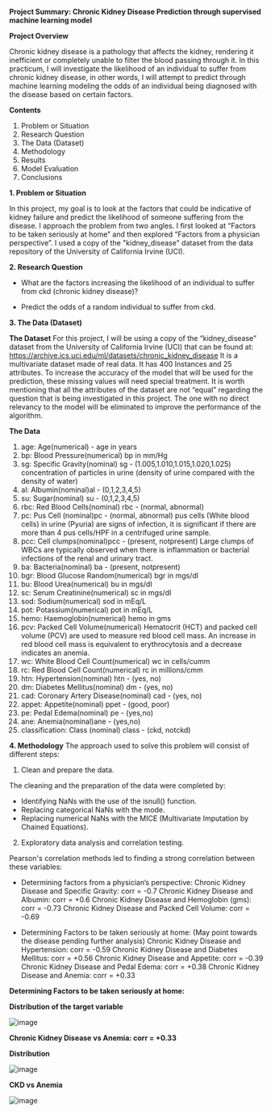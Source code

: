 **Project Summary: Chronic Kidney Disease Prediction through supervised machine learning model**

**Project Overview**

Chronic kidney disease is a pathology that affects the kidney, rendering it inefficient or completely unable to filter the blood passing through it. In this practicum, I will investigate the likelihood of an individual to suffer from chronic kidney disease, in other words, I will attempt to predict through machine learning modeling the odds of an individual being diagnosed with the disease based on certain factors.

**Contents**

1. Problem or Situation 
2. Research Question 
3. The Data (Dataset)
4. Methodology 
5. Results
6. Model Evaluation
7. Conclusions

**1. Problem or Situation**

In this project, my goal is to look at the factors that could be indicative of kidney failure and predict the likelihood of someone suffering from the disease. I approach the problem from two angles. I first looked at “Factors to be taken seriously at home” and then explored “Factors from a physician perspective”. I used a copy of the "kidney_disease" dataset from the data repository of the University of California Irvine (UCI).

**2. Research Question**

- What are the factors increasing the likelihood of an individual 
   to suffer from ckd (chronic kidney disease)? 

- Predict the odds of a  random individual to suffer from ckd.

**3. The Data (Dataset)**

**The Dataset**
For this project, I will be using a copy of the “kidney_disease” dataset from the University of California Irvine (UCI) that can be found at:  
https://archive.ics.uci.edu/ml/datasets/chronic_kidney_disease
It is a multivariate dataset made of real data. It has 400 Instances and 25 attributes. To increase the accuracy of the model that will be used for the prediction, these missing values will need special treatment. It is worth mentioning that all the attributes of the dataset are not “equal” regarding the question that is being investigated in this project. The one with no direct relevancy to the model will be eliminated to improve the performance of the algorithm. 

**The Data**
1) age: Age(numerical) - age in years
2) bp: Blood Pressure(numerical) bp in mm/Hg
3) sg: Specific Gravity(nominal) sg - (1.005,1.010,1.015,1.020,1.025) concentration of particles in urine (density of urine compared with the density of water)
4) al: Albumin(nominal)al - (0,1,2,3,4,5)
5) su: Sugar(nominal) su - (0,1,2,3,4,5)
6) rbc: Red Blood Cells(nominal) rbc - (normal, abnormal)
7) pc: Pus Cell (nominal)pc - (normal, abnormal) pus cells (White blood cells) in urine (Pyuria) are signs of infection, it is significant if there are more than 4 pus    cells/HPF in a centrifuged urine sample.
8) pcc: Cell clumps(nominal)pcc - (present, notpresent) Large clumps of WBCs are typically observed when there is inflammation or bacterial infections of the renal and    urinary tract.
9) ba: Bacteria(nominal) ba - (present, notpresent)
10) bgr: Blood Glucose Random(numerical) bgr in mgs/dl
11) bu: Blood Urea(numerical) bu in mgs/dl
12) sc: Serum Creatinine(numerical) sc in mgs/dl
13) sod: Sodium(numerical) sod in mEq/L
14) pot: Potassium(numerical) pot in mEq/L
15) hemo: Haemoglobin(numerical) hemo in gms
16) pcv: Packed Cell Volume(numerical) Hematocrit (HCT) and packed cell volume (PCV) are used to measure red blood cell mass. An increase in red blood cell mass is equivalent to erythrocytosis and a decrease indicates an anemia.
17) wc: White Blood Cell Count(numerical) wc in cells/cumm
18) rc: Red Blood Cell Count(numerical) rc in millions/cmm
19) htn: Hypertension(nominal) htn - (yes, no)
20) dm: Diabetes Mellitus(nominal) dm - (yes, no)
21) cad: Coronary Artery Disease(nominal) cad - (yes, no)
22) appet: Appetite(nominal) ppet - (good, poor)
23) pe: Pedal Edema(nominal) pe - (yes,no)
24) ane: Anemia(nominal)ane - (yes,no)
25) classification: Class (nominal) class - (ckd, notckd)

**4. Methodology**
The approach used to solve this problem will consist of different steps: 

1) Clean and prepare the data.

The cleaning and the preparation of the data were completed by:

- Identifying NaNs with the use of the isnull() function.
- Replacing categorical NaNs with the mode.
- Replacing numerical NaNs with the MICE (Multivariate Imputation by Chained Equations).

2)  Exploratory data analysis and correlation testing.

Pearson's correlation methods led to finding a strong correlation between these variables:

- Determining factors from a physician’s perspective:
Chronic Kidney Disease and Specific Gravity: corr = -0.7
Chronic Kidney Disease and Albumin: corr = +0.6
Chronic Kidney Disease and Hemoglobin (gms): corr = -0.73
Chronic Kidney Disease and Packed Cell Volume: corr = -0.69

- Determining Factors to be taken seriously at home: 
(May point towards the disease pending further analysis)
Chronic Kidney Disease and Hypertension: corr = -0.59
Chronic Kidney Disease and Diabetes Mellitus: corr = +0.56
Chronic Kidney Disease and Appetite: corr = -0.39
Chronic Kidney Disease and Pedal Edema: corr = +0.38
Chronic Kidney Disease and Anemia: corr = +0.33

**Determining Factors to be taken seriously at home:** 

**Distribution of the target variable**

![image](https://user-images.githubusercontent.com/122956155/223883064-c15b580b-81d8-43cb-b2ce-311552d81de4.png)

**Chronic Kidney Disease vs Anemia: corr = +0.33**

**Distribution**

![image](https://user-images.githubusercontent.com/122956155/223883106-11edaa1c-ce2b-406c-b6c4-e52076ffab66.png)

**CKD vs Anemia**

![image](https://user-images.githubusercontent.com/122956155/223883004-5b51a7bd-379f-4bb7-8f19-698d52ea61fa.png)





 

